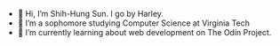 - 👋 Hi, I’m Shih-Hung Sun. I go by Harley.
- 👀 I’m a sophomore studying Computer Science at Virginia Tech
- 🌱 I’m currently learning about web development on The Odin Project.

<!---
fattysun1121/fattysun1121 is a ✨ special ✨ repository because its `README.md` (this file) appears on your GitHub profile.
You can click the Preview link to take a look at your changes.
--->
